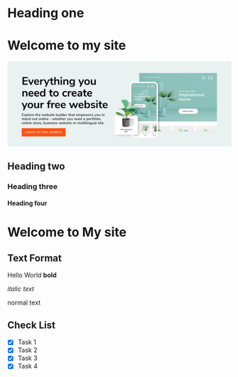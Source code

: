 # Heading one
# Welcome to my site
![alt text](image.png)
## Heading two
### Heading three
#### Heading four
# Welcome to My site

## Text Format
Hello World **bold**

*italic text*

normal text

## Check List
- [x] Task 1
- [x] Task 2
- [x] Task 3
- [x] Task 4